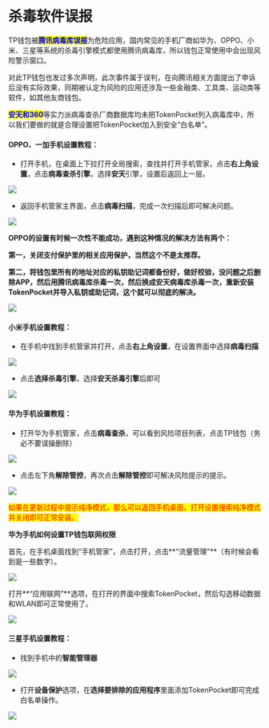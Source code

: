 # 杀毒软件误报

TP钱包被<mark style="color:blue;">**腾讯病毒库误报**</mark>为危险应用，国内常见的手机厂商如华为、OPPO、小米、三星等系统的杀毒引擎模式都使用腾讯病毒库，所以钱包正常使用中会出现风险警示窗口。

对此TP钱包也发过多次声明，此次事件属于误判，在向腾讯相关方面提出了申诉后没有实际效果，同期被认定为风险的应用还涉及一些金融类、工具类、运动类等软件，如其他友商钱包。

<mark style="color:blue;">**安天和360**</mark>等实力派病毒查杀厂商数据库均未把TokenPocket列入病毒库中，所以我们要做的就是合理设置把TokenPocket加入到安全“白名单”。

#### **OPPO、一加手机设置教程：**

* 打开手机，在桌面上下拉打开全局搜索，查找并打开手机管家，点击**右上角设置**，点击**病毒查杀引擎**，选择**安天**引擎，设置后返回上一层。

![](<../.gitbook/assets/1 (1) (1).png>)

* 返回手机管家主界面，点击**病毒扫描**，完成一次扫描后即可解决问题。

![](<../.gitbook/assets/2 (29).png>)

**OPPO的设置有时候一次性不能成功，遇到这种情况的解决方法有两个：**

**第一，关闭支付保护里的相关应用保护，当然这个不是太推荐。**

**第二，将钱包里所有的地址对应的私钥助记词都备份好，做好校验，没问题之后删除APP，然后用腾讯病毒库杀毒一次，然后换成安天病毒库杀毒一次，重新安装TokenPocket并导入私钥或助记词，这个就可以彻底的解决。**

![](../.gitbook/assets/d2844c8207a0d30794d8cd0f23e57e6.jpg)

#### **小米手机设置教程：**

* 在手机中找到手机管家并打开，点击**右上角设置**，在设置界面中选择**病毒扫描**

![](<../.gitbook/assets/1 (48).png>)

* 点击**选择杀毒引擎**，选择**安天杀毒引擎**后即可

![](<../.gitbook/assets/2 (1) (1) (1).png>)

#### **华为手机设置教程：**

* 打开华为手机管家，点击**病毒查杀**，可以看到风险项目列表，点击TP钱包（务必不要误操删除）

![](<../.gitbook/assets/1 (2) (1).png>)

* 点击左下角**解除管控**，再次点击**解除管控**即可解决风险提示的提示。

![](<../.gitbook/assets/2 (2) (1).png>)

<mark style="color:red;">如果在更新过程中提示纯净模式，那么可以返回手机桌面，打开设置搜索纯净模式并关闭即可正常安装。</mark>

**华为手机如何设置TP钱包联网权限**

首先，在手机桌面找到“手机管家”，点击打开，点击**“流量管理”**（有时候会看到是一些数字）。

![](<../.gitbook/assets/5 (13).png>)

打开**“应用联网”**选项，在打开的界面中搜索TokenPocket，然后勾选移动数据和WLAN即可正常使用了。

![](<../.gitbook/assets/6 (10).png>)

#### **三星手机设置教程：**

* 找到手机中的**智能管理器**

![](<../.gitbook/assets/1 (3) (1).png>)

* 打开**设备保护**选项，在**选择要排除的应用程序**里面添加TokenPocket即可完成白名单操作。

![](<../.gitbook/assets/2 (3) (1).png>)
